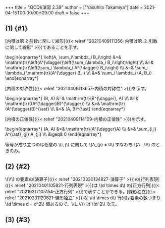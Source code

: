 +++
title = "QCQI/演習 2.39"
author = ["Yasuhito Takamiya"]
date = 2021-04-15T00:00:00+09:00
draft = false
+++

## (1) {#1}

[内積は第 2 引数に関して線形]({{< relref "20210409111356-内積は第_2_引数に関して線形" >}})であることを示す。

\begin{eqnarray\*}
  \left(A, \sum\_i\lambda\_i B\_i\right) &=& \mathrm{tr}\left(A^{\dagger}\left(\sum\_i\lambda\_i B\_i\right)\right) \\\\\\
    &=& \mathrm{tr}\left(\sum\_i \lambda\_i A^{\dagger} B\_i\right) \\\\\\
    &=& \sum\_i \lambda\_i \mathrm{tr}(A^{\dagger} B\_i) \\\\\\
    &=& \sum\_i \lambda\_i (A, B\_i)
\end{eqnarray\*}

[内積の対称性]({{< relref "20210409113657-内積の対称性" >}})を示す。

\begin{eqnarray\*}
(B, A) &=& \mathrm{tr}(B^{\dagger}, A) \\\\\\
  &=& \mathrm{tr}((A^{\dagger}B)^{\dagger}) \\\\\\
  &=& \mathrm{tr}(A^{\dagger}B)^{\ast} \\\\\\
  &=& (A, B)^{\ast}
\end{eqnarray\*}

[内積の正値性]({{< relref "20210409114109-内積の正値性" >}})を示す。

\begin{eqnarray\*}
(A, A) &=& \mathrm{tr}(A^{\dagger}A) \\\\\\
  &=& \sum\_{i,j} A^{\ast}\_{ji} A\_{ji} \\\\\\
  &\geq& 0
\end{eqnarray\*}

等号が成り立つのは任意の \\(i, j\\) に関して \\(A\_{ji} = 0\\) すなわち \\(A =0\\) のときのみ。


## (2) {#2}

\\(V\\) の要素の[演算子]({{< relref "20210330134827-演算子" >}})の[行列表現]({{< relref "20210401105821-行列表現" >}})は \\(d \times d\\) の[正方行列]({{< relref "20210317105154-正方行列" >}})で表すことができる。[線形独立]({{< relref "20210331120821-線形独立" >}})な \\(d \times d\\) 行列は要素の数つまり \\(d \times d = d^2\\) 個あるので、\\(L\_V\\) は \\(d^2\\) 次元。


## (3) {#3}
